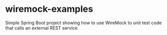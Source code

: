 # wiremock-examples
Simple Spring Boot project showing how to use WireMock to unit test code that calls an external REST service
